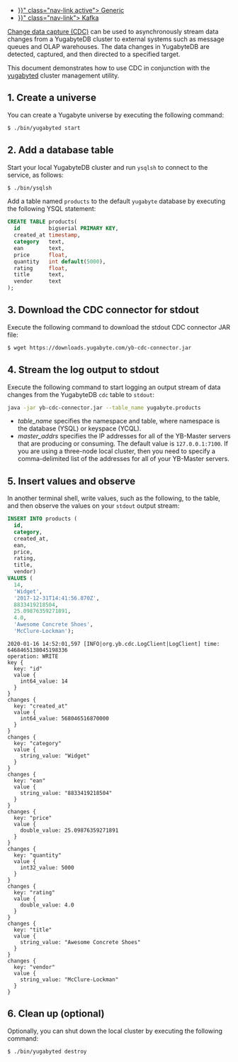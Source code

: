 <!--
---
title: Change Data Capture
headerTitle: Change Data Capture
linkTitle: Change Data Capture
description: Use a local YugabyteDB cluster to stream data changes to stdout using the Change Data Capture API.
beta: /latest/faq/general/#what-is-the-definition-of-the-beta-feature-tag
menu:
  stable:
    identifier: change-data-capture-1-cdc-generic
    parent: integrations
    weight: 610
isTocNested: true
showAsideToc: true
---
-->

<ul class="nav nav-tabs-alt nav-tabs-yb">
  <li >
    <a href="{{< relref "./cdc-generic.md" >}}" class="nav-link active">
      Generic
    </a>
  </li>
  <li >
    <a href="{{< relref "./cdc-kafka.md" >}}" class="nav-link">
      Kafka
    </a>
  </li>

</ul>

[Change data capture (CDC)](../../../architecture/docdb-replication/change-data-capture/) can be used to asynchronously stream data changes from a YugabyteDB cluster to external systems such as message queues and OLAP warehouses. The data changes in YugabyteDB are detected, captured, and then directed to a specified target.

This document demonstrates how to use CDC in conjunction with the [yugabyted](../../../reference/configuration/yugabyted) cluster management utility.

## 1. Create a universe

You can create a Yugabyte universe by executing the following command:

```sh
$ ./bin/yugabyted start
```

## 2. Add a database table

Start your local YugabyteDB cluster and run `ysqlsh` to connect to the service, as follows:

```sh
$ ./bin/ysqlsh
```

Add a table named `products` to the default `yugabyte` database by executing the following YSQL statement:

```sql
CREATE TABLE products(
  id         bigserial PRIMARY KEY,
  created_at timestamp,
  category   text,
  ean        text,
  price      float,
  quantity   int default(5000),
  rating     float,
  title      text,
  vendor     text
);
```

## 3. Download the CDC connector for stdout

Execute the following command to download the stdout CDC connector JAR file:

```sh
$ wget https://downloads.yugabyte.com/yb-cdc-connector.jar
```

## 4. Stream the log output to stdout

Execute the following command to start logging an output stream of data changes from the YugabyteDB `cdc` table to `stdout`:

```sh
java -jar yb-cdc-connector.jar --table_name yugabyte.products
```

- *table_name* specifies the namespace and table, where namespace is the database (YSQL) or keyspace (YCQL).
- *master_addrs* specifies the IP addresses for all of the YB-Master servers that are producing or consuming. The default value is `127.0.0.1:7100`. If you are using a three-node local cluster, then you need to specify a comma-delimited list of the addresses for all of your YB-Master servers.

## 5. Insert values and observe

In another terminal shell, write values, such as the following, to the table, and then observe the values on your `stdout` output stream:

```sql
INSERT INTO products (
  id,
  category,
  created_at,
  ean,
  price,
  rating,
  title,
  vendor)
VALUES (
  14,
  'Widget',
  '2017-12-31T14:41:56.870Z',
  8833419218504,
  25.09876359271891,
  4.0,
  'Awesome Concrete Shoes',
  'McClure-Lockman');
```

```output
2020-01-16 14:52:01,597 [INFO|org.yb.cdc.LogClient|LogClient] time: 6468465138045198336
operation: WRITE
key {
  key: "id"
  value {
    int64_value: 14
  }
}
changes {
  key: "created_at"
  value {
    int64_value: 568046516870000
  }
}
changes {
  key: "category"
  value {
    string_value: "Widget"
  }
}
changes {
  key: "ean"
  value {
    string_value: "8833419218504"
  }
}
changes {
  key: "price"
  value {
    double_value: 25.09876359271891
  }
}
changes {
  key: "quantity"
  value {
    int32_value: 5000
  }
}
changes {
  key: "rating"
  value {
    double_value: 4.0
  }
}
changes {
  key: "title"
  value {
    string_value: "Awesome Concrete Shoes"
  }
}
changes {
  key: "vendor"
  value {
    string_value: "McClure-Lockman"
  }
}
```

## 6. Clean up (optional)

Optionally, you can shut down the local cluster by executing the following command:

```sh
$ ./bin/yugabyted destroy
```
